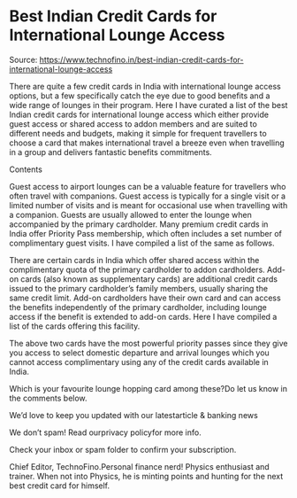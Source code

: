 # Best Indian Credit Cards for International Lounge Access

Source: https://www.technofino.in/best-indian-credit-cards-for-international-lounge-access

There are quite a few credit cards in India with international lounge access options, but a few specifically catch the eye due to good benefits and a wide range of lounges in their program. Here I have curated a list of the best Indian credit cards for international lounge access which either provide guest access or shared access to addon members and are suited to different needs and budgets, making it simple for frequent travellers to choose a card that makes international travel a breeze even when travelling in a group and delivers fantastic benefits commitments.

Contents

Guest access to airport lounges can be a valuable feature for travellers who often travel with companions. Guest access is typically for a single visit or a limited number of visits and is meant for occasional use when travelling with a companion. Guests are usually allowed to enter the lounge when accompanied by the primary cardholder. Many premium credit cards in India offer Priority Pass membership, which often includes a set number of complimentary guest visits. I have compiled a list of the same as follows.

There are certain cards in India which offer shared access within the complimentary quota of the primary cardholder to addon cardholders. Add-on cards (also known as supplementary cards) are additional credit cards issued to the primary cardholder’s family members, usually sharing the same credit limit. Add-on cardholders have their own card and can access the benefits independently of the primary cardholder, including lounge access if the benefit is extended to add-on cards. Here I have compiled a list of the cards offering this facility.

The above two cards have the most powerful priority passes since they give you access to select domestic departure and arrival lounges which you cannot access complimentary using any of the credit cards available in India.

Which is your favourite lounge hopping card among these?Do let us know in the comments below.

We’d love to keep you updated with our latestarticle & banking news

We don’t spam! Read ourprivacy policyfor more info.

Check your inbox or spam folder to confirm your subscription.

Chief Editor, TechnoFino.Personal finance nerd! Physics enthusiast and trainer. When not into Physics, he is minting points and hunting for the next best credit card for himself.